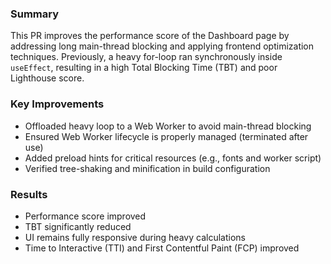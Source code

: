 ### Summary

This PR improves the performance score of the Dashboard page by addressing long main-thread blocking and applying frontend optimization techniques. Previously, a heavy for-loop ran synchronously inside `useEffect`, resulting in a high Total Blocking Time (TBT) and poor Lighthouse score.

### Key Improvements

- Offloaded heavy loop to a Web Worker to avoid main-thread blocking
- Ensured Web Worker lifecycle is properly managed (terminated after use)
- Added preload hints for critical resources (e.g., fonts and worker script)
- Verified tree-shaking and minification in build configuration

### Results

- Performance score improved
- TBT significantly reduced
- UI remains fully responsive during heavy calculations
- Time to Interactive (TTI) and First Contentful Paint (FCP) improved
